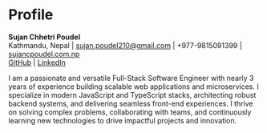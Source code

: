 # Profile

**Sujan Chhetri Poudel**  
Kathmandu, Nepal | sujan.poudel210@gmail.com | +977-9815091399 | [sujancpoudel.com.np](https://sujancpoudel.com.np)  
[GitHub](https://github.com/Sufo10) | [LinkedIn](https://www.linkedin.com/in/sujan-poudel-354a4b232/)

I am a passionate and versatile Full-Stack Software Engineer with nearly 3 years of experience building scalable web applications and microservices. I specialize in modern JavaScript and TypeScript stacks, architecting robust backend systems, and delivering seamless front-end experiences. I thrive on solving complex problems, collaborating with teams, and continuously learning new technologies to drive impactful projects and innovation.
